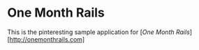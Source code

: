 # One Month Rails 

This is the pinteresting sample application for
[*One Month Rails*][http://onemonthrails.com]